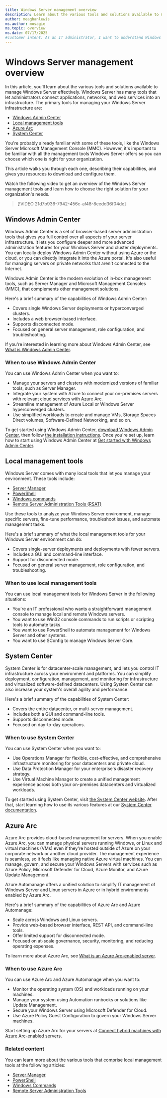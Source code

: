 ```yaml
---
title: Windows Server management overview
description: Learn about the various tools and solutions available to manage Windows Server effectively, including Azure Arc and Windows Admin Center.
author: meaghanlewis
ms.author: mosagie
ms.topic: overview
ms.date: 07/17/2025
#customer intent: As an IT administrator, I want to understand Windows Server management tools so that I can choose the best solution for my organization.
---
```


# Windows Server management overview

In this article, you'll learn about the various tools and solutions available to manage Windows Server effectively. Windows Server has many tools that let administrators connect applications, networks, and web services into an infrastructure. The primary tools for managing your Windows Server infrastructure are:

- [Windows Admin Center](#windows-admin-center)
- [Local management tools](#local-management-tools)
- [Azure Arc](#azure-arc)
- [System Center](#system-center)

You're probably already familiar with some of these tools, like the Windows Server Microsoft Management Console (MMC). However, it's important to be familiar with all the management tools Windows Server offers so you can choose which one is right for your organization.

This article walks you through each one, describing their capabilities, and gives you resources to download and configure them.

Watch the following video to get an overview of the Windows Server management tools and learn how to choose the right solution for your organization's needs.

> [!VIDEO 21d7b936-7942-456c-af48-8eedd36f04de]

## Windows Admin Center

Windows Admin Center is a set of browser-based server administration tools that gives you full control over all aspects of your server infrastructure. It lets you configure deeper and more advanced administration features for your Windows Server and cluster deployments. You can locally deploy Windows Admin Center without using Azure or the cloud, or you can directly integrate it into the Azure portal. It's also useful for managing servers on private networks that aren't connected to the Internet.

Windows Admin Center is the modern evolution of in-box management tools, such as Server Manager and Microsoft Management Consoles (MMC), that complements other management solutions.

Here's a brief summary of the capabilities of Windows Admin Center:

- Covers single Windows Server deployments or hyperconverged clusters.
- Includes a web browser-based interface.
- Supports disconnected mode.
- Focused on general server management, role configuration, and troubleshooting.

If you're interested in learning more about Windows Admin Center, see [What is Windows Admin Center](../manage/windows-admin-center/understand/what-is.md).

### When to use Windows Admin Center

You can use Windows Admin Center when you want to:

- Manage your servers and clusters with modernized versions of familiar tools, such as Server Manager.
- Integrate your system with Azure to connect your on-premises servers with relevant cloud services with Azure Arc.
- Streamline management of Azure Local or Windows Server hyperconverged clusters.
- Use simplified workloads to create and manage VMs, Storage Spaces Direct volumes, Software-Defined Networking, and so on.

To get started using Windows Admin Center, [download Windows Admin Center](https://www.microsoft.com/evalcenter/evaluate-windows-admin-center), then follow [the installation instructions](../manage/windows-admin-center/deploy/install.md). Once you're set up, learn how to start using Windows Admin Center at [Get started with Windows Admin Center](../manage/windows-admin-center/use/get-started.md).

## Local management tools

Windows Server comes with many local tools that let you manage your environment. These tools include:

- [Server Manager](server-manager/server-manager.md)
- [PowerShell](/powershell/windows/get-started)
- [Windows commands](windows-commands/windows-commands.md)
- [Remote Server Administration Tools (RSAT)](../remote/remote-server-administration-tools.md)

Use these tools to analyze your Windows Server environment, manage specific servers, fine-tune performance, troubleshoot issues, and automate management tasks.

Here's a brief summary of what the local management tools for your Windows Server environment can do:

- Covers single-server deployments and deployments with fewer servers.
- Includes a GUI and command-line interface.
- Support for disconnected mode.
- Focused on general server management, role configuration, and troubleshooting.

### When to use local management tools

You can use local management tools for Windows Server in the following situations:

- You're an IT professional who wants a straightforward management console to manage local and remote Windows servers.
- You want to use Win32 console commands to run scripts or scripting tools to automate tasks.
- You want to use PowerShell to automate management for Windows Server and other systems.
- You want to use SConfig to manage Windows Server Core.

## System Center

System Center is for datacenter-scale management, and lets you control IT infrastructure across your environment and platforms. You can simplify deployment, configuration, management, and monitoring for infrastructure and virtualized software-defined datacenters. Using System Center can also increase your system's overall agility and performance.

Here's a brief summary of the capabilities of System Center:

- Covers the entire datacenter, or multi-server management.
- Includes both a GUI and command-line tools.
- Supports disconnected mode.
- Focused on day-to-day operations.

### When to use System Center

You can use System Center when you want to:

- Use Operations Manager for flexible, cost-effective, and comprehensive infrastructure monitoring for your datacenters and private cloud.
- Use Data Protection Manager for your enterprise's disaster recovery strategy.
- Use Virtual Machine Manager to create a unified management experience across both your on-premises datacenters and virtualized workloads.

To get started using System Center, visit [the System Center website](https://www.microsoft.com/system-center). After that, start learning how to use its various features at our [System Center documentation](/system-center).

## Azure Arc

Azure Arc provides cloud-based management for servers. When you enable Azure Arc, you can manage physical servers running Windows, or Linux and virtual machines (VMs) even if they're hosted outside of Azure on your corporate network or another cloud provider. The management experience is seamless, so it feels like managing native Azure virtual machines. You can manage, govern, and secure your Windows Servers with services such as Azure Policy, Microsoft Defender for Cloud, Azure Monitor, and Azure Update Management.

Azure Automanage offers a unified solution to simplify IT management of Windows Server and Linux servers in Azure or in hybrid environments enabled by Azure Arc.

Here's a brief summary of the capabilities of Azure Arc and Azure Automanage:

- Scale across Windows and Linux servers.
- Provide web-based browser interface, REST API, and command-line tools.
- Offer limited support for disconnected mode.
- Focused on at-scale governance, security, monitoring, and reducing operating expenses.

To learn more about Azure Arc, see [What is an Azure Arc-enabled server](/azure/azure-arc/servers/overview).

### When to use Azure Arc

You can use Azure Arc and Azure Automanage when you want to:

- Monitor the operating system (OS) and workloads running on your machines.
- Manage your system using Automation runbooks or solutions like Update Management.
- Secure your Windows Server using Microsoft Defender for Cloud.
- Use Azure Policy Guest Configuration to govern your Windows Server machines.

Start setting up Azure Arc for your servers at [Connect hybrid machines with Azure Arc-enabled servers](/azure/azure-arc/servers/learn/quick-enable-hybrid-vm).

### Related content

You can learn more about the various tools that comprise local management tools at the following articles:

- [Server Manager](server-manager/server-manager.md)
- [PowerShell](/powershell/scripting/overview)
- [Windows Commands](windows-commands/windows-commands.md)
- [Remote Server Administration Tools](../remote/remote-server-administration-tools.md)
